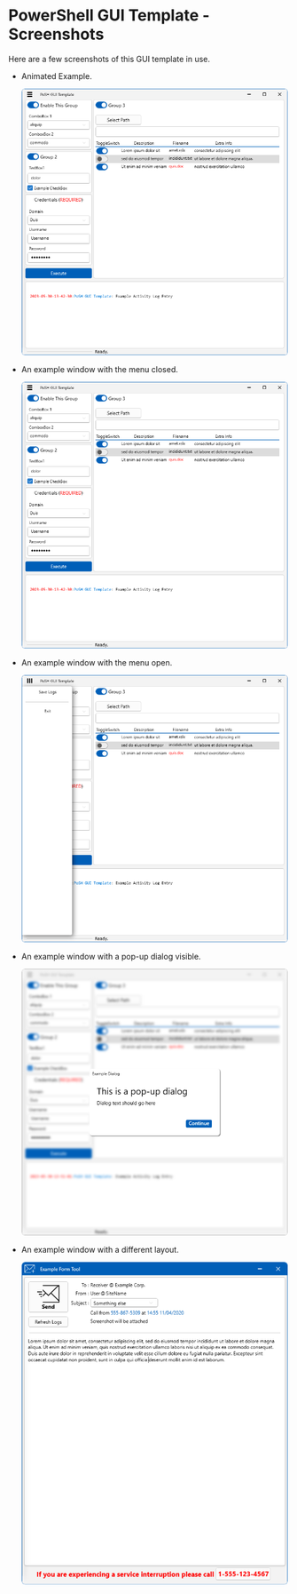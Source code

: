 # PowerShell GUI Template - Screenshots

Here are a few screenshots of this GUI template in use.

- Animated Example.

    [![Example Interaction](ExampleWindow-MenuClosed.png)](https://github.com/nct911/PoSH-GUI-Template/assets/47639921/f750a615-d92a-44f4-a6f1-ddc23123453a)
- An example window with the menu closed.

    ![Example With Menu Closed](ExampleWindow-MenuClosed.png)
- An example window with the menu open.

    ![Example With Menu Closed](ExampleWindow-MenuOpen.png)

- An example window with a pop-up dialog visible.

    ![Example With Menu Closed](ExampleWindow-PopUpVisible.png)

- An example window with a different layout.

    ![Example With Menu Closed](EMLExample.png)

